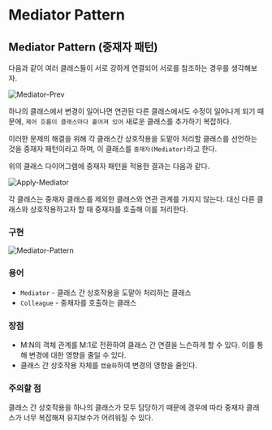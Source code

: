 # Mediator Pattern

## Mediator Pattern (중재자 패턴)

다음과 같이 여러 클래스들이 서로 강하게 연결되어 서로를 참조하는 경우를 생각해보자.

![Mediator-Prev](imgs/mediator-pattern-\(0\).png)

하나의 클래스에서 변경이 일어나면 연관된 다른 클래스에서도 수정이 일어나게 되기 때문에, `제어 흐름이 클래스마다 흩어져 있어` 새로운 클래스를 추가하기 복잡하다.

이러한 문제의 해결을 위해 각 클래스간 상호작용을 도맡아 처리할 클래스를 선언하는 것을 중재자 패턴이라고 하며, 이 클래스를 `중재자(Mediator)`라고 한다.

위의 클래스 다이어그램에 중재자 패턴을 적용한 결과는 다음과 같다.

![Apply-Mediator](imgs/mediator-pattern-\(1\).png)

각 클래스는 중재자 클래스를 제외한 클래스와 연관 관계를 가지지 않는다. 대신 다른 클래스와 상호작용하고자 할 때 중재자를 호출해 이를 처리한다.

### 구현

![Mediator-Pattern](imgs/mediator-pattern-\(2\).png)

### 용어

* `Mediator` - 클래스 간 상호작용을 도맡아 처리하는 클래스
* `Colleague` - 중재자를 호출하는 클래스

### 장점

* M:N의 객체 관계를 M:1로 전환하여 클래스 간 연결을 느슨하게 할 수 있다. 이를 통해 변경에 대한 영향을 줄일 수 있다.
* 클래스 간 상호작용 자체를 `캡슐화`하여 변경의 영향을 줄인다.

### 주의할 점

클래스 간 상호작용을 하나의 클래스가 모두 담당하기 때문에 경우에 따라 중재자 클래스가 너무 복잡해져 유지보수가 어려워질 수 있다.
